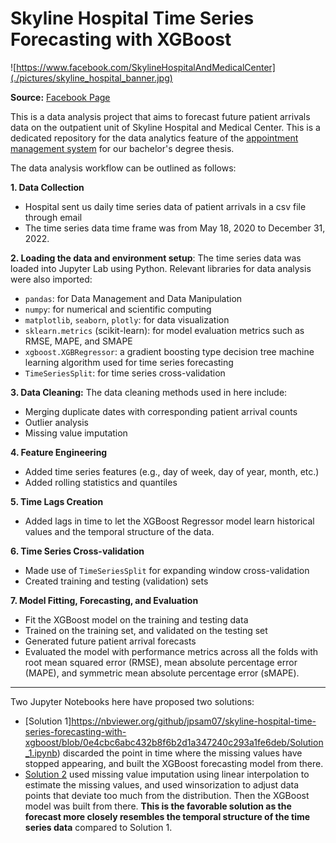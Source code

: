 # Skyline Hospital Time Series Forecasting with XGBoost

![https://www.facebook.com/SkylineHospitalAndMedicalCenter](./pictures/skyline_hospital_banner.jpg)

**Source:** [Facebook Page](https://www.facebook.com/SkylineHospitalAndMedicalCenter)

This is a data analysis project that aims to forecast future patient arrivals data on the outpatient unit of Skyline Hospital and Medical Center. This is a dedicated repository for the data analytics feature of the [appointment management system](thesis-manuscript/appointment_management_system_thesis.pdf) for our bachelor's degree thesis.

The data analysis workflow can be outlined as follows:

**1. Data Collection**

- Hospital sent us daily time series data of patient arrivals in a csv file through email
- The time series data time frame was from May 18, 2020 to December 31, 2022.

**2. Loading the data and environment setup**: The time series data was loaded into Jupyter Lab using Python. Relevant libraries for data analysis were also imported:

- `pandas`: for Data Management and Data Manipulation
- `numpy`: for numerical and scientific computing
- `matplotlib`, `seaborn`, `plotly`: for data visualization
- `sklearn.metrics` (scikit-learn): for model evaluation metrics such as RMSE, MAPE, and SMAPE
- `xgboost.XGBRegressor`: a gradient boosting type decision tree machine learning algorithm used for time series forecasting
- `TimeSeriesSplit`: for time series cross-validation

**3. Data Cleaning:** The data cleaning methods used in here include:

-  Merging duplicate dates with corresponding patient arrival counts
- Outlier analysis
- Missing value imputation

**4. Feature Engineering**

- Added time series features (e.g., day of week, day of year, month, etc.)
- Added rolling statistics and quantiles

**5. Time Lags Creation**

- Added lags in time to let the XGBoost Regressor model learn historical values and the temporal structure of the data.

**6. Time Series Cross-validation**

- Made use of `TimeSeriesSplit` for expanding window cross-validation
- Created training and testing (validation) sets

**7. Model Fitting, Forecasting, and Evaluation**

- Fit the XGBoost model on the training and testing data
- Trained on the training set, and validated on the testing set
- Generated future patient arrival forecasts
- Evaluated the model with performance metrics across all the folds with root mean squared error (RMSE), mean absolute percentage error (MAPE), and symmetric mean absolute percentage error (sMAPE).

---

Two Jupyter Notebooks here have proposed two solutions:

- [Solution 1]https://nbviewer.org/github/jpsam07/skyline-hospital-time-series-forecasting-with-xgboost/blob/0e4cbc6abc432b8f6b2d1a347240c293a1fe6deb/Solution_1.ipynb) discarded the point in time where the missing values have stopped appearing, and built the XGBoost forecasting model from there.
- [Solution 2](https://nbviewer.org/github/jpsam07/skyline-hospital-time-series-forecasting-with-xgboost/blob/0e4cbc6abc432b8f6b2d1a347240c293a1fe6deb/Solution_2.ipynb) used missing value imputation using linear interpolation to estimate the missing values, and used winsorization to adjust data points that deviate too much from the distribution. Then the XGBoost model was built from there. **This is the favorable solution as the forecast more closely resembles the temporal structure of the time series data** compared to Solution 1.